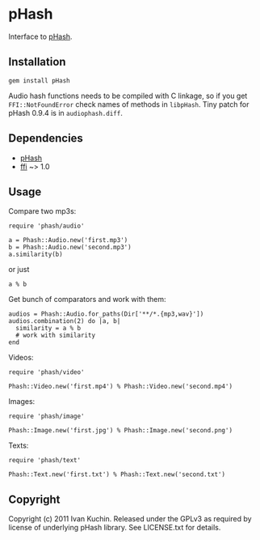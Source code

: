 # pHash

Interface to [pHash](http://pHash.org/).

## Installation

    gem install pHash

Audio hash functions needs to be compiled with C linkage, so if you get `FFI::NotFoundError` check names of methods in `libpHash`. Tiny patch for pHash 0.9.4 is in `audiophash.diff`.

## Dependencies

* [pHash](http://www.phash.org/download/)
* [ffi](https://github.com/ffi/ffi#readme) ~> 1.0

## Usage

Compare two mp3s:

    require 'phash/audio'

    a = Phash::Audio.new('first.mp3')
    b = Phash::Audio.new('second.mp3')
    a.similarity(b)

or just

    a % b

Get bunch of comparators and work with them:

    audios = Phash::Audio.for_paths(Dir['**/*.{mp3,wav}'])
    audios.combination(2) do |a, b|
      similarity = a % b
      # work with similarity
    end

Videos:

    require 'phash/video'

    Phash::Video.new('first.mp4') % Phash::Video.new('second.mp4')

Images:

    require 'phash/image'

    Phash::Image.new('first.jpg') % Phash::Image.new('second.png')

Texts:

    require 'phash/text'

    Phash::Text.new('first.txt') % Phash::Text.new('second.txt')

## Copyright

Copyright (c) 2011 Ivan Kuchin.
Released under the GPLv3 as required by license of underlying pHash library.
See LICENSE.txt for details.
